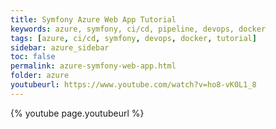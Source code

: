 ```yaml
---
title: Symfony Azure Web App Tutorial
keywords: azure, symfony, ci/cd, pipeline, devops, docker
tags: [azure, ci/cd, symfony, devops, docker, tutorial]
sidebar: azure_sidebar
toc: false
permalink: azure-symfony-web-app.html
folder: azure
youtubeurl: https://www.youtube.com/watch?v=ho8-vK0L1_8
---
```



{% youtube page.youtubeurl %}